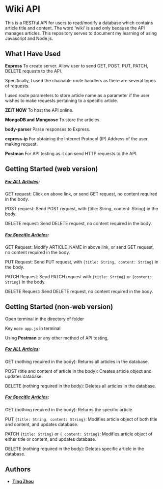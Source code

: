 # Wiki API
This is a RESTful API for users to read/modify a database which contains article title and content. The word 'wiki' is used only because the API manages articles.
This repository serves to document my learning of using Javascript and Node.js.


## What I Have Used

**Express**
To create server.
Allow user to send GET, POST, PUT, PATCH, DELETE requests to the API.

Specifically, I used the chainable route handlers as there are several types of requests.

I used route parameters to store article name as a parameter if the user wishes to make requests pertaining to a specific article.

**ZEIT NOW**
To host the API online.

**MongoDB and Mongoose**
To store the articles.

**body-parser**
Parse responses to Express.

**express-ip**
For obtaining the Internet Protocol (IP) Address of the user making request.

**Postman**
For API testing as it can send HTTP requests to the API.


## Getting Started (web version)
##### [For ALL Articles](https://wiki-api-tingzhou.now.sh/articles): 
GET request: Click on above link, or send GET request, no content required in the body.


POST request: Send POST request, with {title: String, content: String} in the body.


DELETE request: Send DELETE request, no content required in the body.

##### [For Specific Articles](https://wiki-api-tingzhou.now.sh/articles/ARTICLE_NAME):
GET Request: Modify ARTICLE_NAME in above link, or send GET request, no content required in the body.

PUT Request: Send PUT request, with ```{title: String, content: String}``` in the body.

PATCH Request: Send PATCH request with ```{title: String}``` or ```{content: String}``` in the body.

DELETE Request: Send DELETE request, no content required in the body.


## Getting Started (non-web version)
Open terminal in the directory of folder

Key ```node app.js``` in terminal

Using **Postman** or any other method of API testing,


##### [For ALL Articles](localhost:3000/articles): 

GET (nothing required in the body): Returns all articles in the database.

POST (title and content of article in the body): Creates article object and updates database.

DELETE (nothing required in the body): Deletes all articles in the database.


##### [For Specific Articles](localhost:3000/articles/ARTICLE_NAME): 

GET (nothing required in the body): Returns the specific article.

PUT ```{title: String, content: String}```: Modifies article object of both title and content, and updates database.

PATCH ```{title: String}``` or ```{ content: String}```: Modifies article object of either title or content, and updates database.

DELETE (nothing required in the body): Deletes specific article in the database.

## Authors

* **[Ting Zhou](https://github.com/tingzhouu)**
